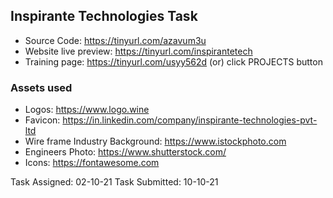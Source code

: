 ## Inspirante Technologies Task

- Source Code: https://tinyurl.com/azavum3u
- Website live preview: https://tinyurl.com/inspirantetech 
- Training page: https://tinyurl.com/usyy562d (or) click PROJECTS button

### Assets used
- Logos: https://www.logo.wine
- Favicon: https://in.linkedin.com/company/inspirante-technologies-pvt-ltd
- Wire frame Industry Background: https://www.istockphoto.com
- Engineers Photo: https://www.shutterstock.com/
- Icons: https://fontawesome.com

Task Assigned: 02-10-21
Task Submitted: 10-10-21
 
